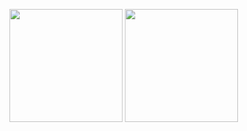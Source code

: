 <p align="left">
  <img height="200px" src="https://github-readme-stats.vercel.app/api?username=hiroto0222&count_private=true&show_icons=true&theme=buefy" />
  <img height="200px" src="https://github-readme-stats.vercel.app/api/top-langs/?username=hiroto0222&hide=jupyter%20notebook,shaderlab,tex,css,html,shell,scss&langs_count=9&theme=buefy&layout=compact" />
</p>

